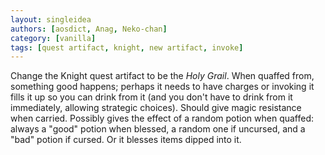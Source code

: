 ```yaml
---
layout: singleidea
authors: [aosdict, Anag, Neko-chan]
category: [vanilla]
tags: [quest artifact, knight, new artifact, invoke]
---
```

Change the Knight quest artifact to be the *Holy Grail*. When quaffed from, something good happens; perhaps it needs to have charges or invoking it fills it up so you can drink from it (and you don't have to drink from it immediately, allowing strategic choices). Should give magic resistance when carried. Possibly gives the effect of a random potion when quaffed: always a "good" potion when blessed, a random one if uncursed, and a "bad" potion if cursed. Or it blesses items dipped into it.
